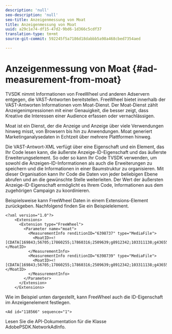 ```yaml
---
description: 'null'
seo-description: 'null'
seo-title: Anzeigenmessung von Moat
title: Anzeigenmessung von Moat
uuid: a29c1e74-df15-47d2-9bd6-1d366c5cdf37
translation-type: tm+mt
source-git-commit: 592245f5a7186d18dabbb5a98a468cbed7354aed

---
```



# Anzeigenmessung von Moat {#ad-measurement-from-moat}

TVSDK nimmt Informationen von FreeWheel und anderen Adservern entgegen, die VAST-Antworten bereitstellen. FreeWheel bietet innerhalb der VAST-Antworten Informationen vom Moat-Dienst. Der Moat-Dienst zählt Anzeigenimpressionen mit einer Genauigkeit, die besser zeigt, dass Kreative die Interessen einer Audience erfassen oder vernachlässigen.

Moat ist ein Dienst, der die Anzeige und Anzeige über viele Verwendungen hinweg misst, von Browsern bis hin zu Anwendungen. Moat generiert Marketinganalysedaten in Echtzeit über mehrere Plattformen hinweg.

Die VAST-Antwort-XML verfügt über eine Eigenschaft und ein Element, das Ihr Code lesen kann, die äußerste Anzeige-ID-Eigenschaft und das äußerste Erweiterungselement. So oder so kann Ihr Code TVSDK verwenden, um sowohl die Anzeigen-ID-Informationen als auch die Erweiterungen zu speichern und die Informationen in einer Baumstruktur zu organisieren. Mit dieser Organisation kann Ihr Code die Daten von jeder beliebigen Ebene abrufen und an die gewünschte Stelle weiterleiten. Der Wert der äußersten Anzeige-ID-Eigenschaft ermöglicht es Ihrem Code, Informationen aus dem zugehörigen Campaign zu koordinieren.

Beispielsweise kann FreeWheel Daten in einem Extensions-Element zurückgeben. Nachfolgend finden Sie ein Beispielelement.

```
<?xml version="1.0"?> 
    <Extensions> 
      <Extension type="FreeWheel"> 
        <Parameter name="moat"> 
          <MeasurementInfo renditionID="6398737" type="MediaFile"> 
            <MoatID><![CDATA[169843;56705;17860255;17860316;2509639;g8912342;103311138;g436558;530633]]></MoatID> 
          </MeasurementInfo> 
          <MeasurementInfo renditionID="6398739" type="MediaFile"> 
            <MoatID><![CDATA[169843;56705;17860255;17860316;2509639;g8912342;103311138;g436558;530633]]></MoatID> 
          </MeasurementInfo> 
        </Parameter> 
      </Extension> 
    </Extensions> 
```

Wie im Beispiel unten dargestellt, kann FreeWheel auch die ID-Eigenschaft im Anzeigenelement festlegen.

```
<Ad id="118566" sequence="1">
```

Lesen Sie die API-Dokumentation für die Klasse AdobePSDK.NetworkAdInfo.
